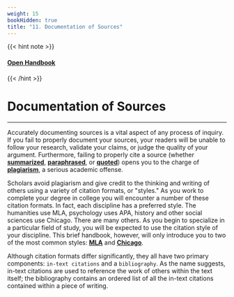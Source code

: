 ```yaml
---
weight: 15
bookHidden: true
title: "11. Documentation of Sources"
---
```


{{< hint note >}} 
#### <i class="fas fa-dot-circle"></i> [**Open Handbook**](/resources/open-handbook) 
{{< /hint >}}

# Documentation of Sources

---

Accurately documenting sources is a vital aspect of any process of inquiry. If
you fail to  properly document your sources, your readers will be unable to
follow your research,  validate your claims, or judge the quality of your
argument. Furthermore, failing to  properly cite a source (whether [**summarized**](/resources/open-handbook/chapter-8), [**paraphrased**](/resources/open-handbook/chapter-8), or [**quoted**](/resources/open-handbook/chapter-8)) opens you to the  charge of
[**plagiarism**](/resources/open-handbook/chapter-10), a serious academic offense.

Scholars avoid plagiarism and give credit to the thinking and writing of others
using a  variety of citation formats, or "styles." As you work to complete your
degree in college you will encounter a number of these citation formats. In
fact, each discipline has a  preferred style. The humanities use MLA, psychology
uses APA, history and other social sciences use Chicago. There are many others.
As you begin to specialize in a particular field of study, you will be expected
to use the citation style of your discipline. This brief handbook,
however, will only introduce you to two of the most common styles: [**MLA**](/resources/open-handbook/chapter-11-mla) and
[**Chicago**](/resources/open-handbook/chapter-11-chi/).

Although citation formats differ significantly, they all have two primary
components:  `in-text citations` and a `bibliography`. As
the name suggests, in-text citations are used to reference the work of others
within the text itself; the bibliography contains an ordered list of all the
in-text citations contained within a piece of writing.




